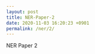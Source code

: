 ```yaml
---
layout: post 
title: NER-Paper-2
date: 2020-11-03 16:20:23 +0901
permalink: /ner/2/
---
```


NER Paper 2
